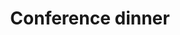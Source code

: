 ---
time: "19:00"
title: "Conference dinner"
location: "Grand selskapslokaler"
type: session
session_type: break
weight: 12
---